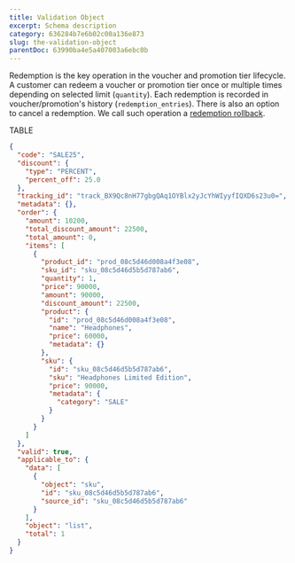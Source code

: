 ```yaml
---
title: Validation Object
excerpt: Schema description
category: 636284b7e6b02c00a136e873
slug: the-validation-object
parentDoc: 63990ba4e5a407003a6ebc0b
---
```


Redemption is the key operation in the voucher and promotion tier lifecycle. A customer can redeem a voucher or promotion tier once or multiple times depending on selected limit (`quantity`). Each redemption is recorded in voucher/promotion's history (`redemption_entries`). There is also an option to cancel a redemption. We call such operation a [redemption rollback](ref:rollback-redemption).

TABLE

```json Example Response
{
  "code": "SALE25",
  "discount": {
    "type": "PERCENT",
    "percent_off": 25.0
  },
  "tracking_id": "track_BX9Qc8nH77gbgQAq1OYBlx2yJcYhWIyyfIQXD6s23u0=",
  "metadata": {},
  "order": {
    "amount": 10200,
    "total_discount_amount": 22500,
    "total_amount": 0,
    "items": [
      {
        "product_id": "prod_08c5d46d008a4f3e08",
        "sku_id": "sku_08c5d46d5b5d787ab6",
        "quantity": 1,
        "price": 90000,
        "amount": 90000,
        "discount_amount": 22500,
        "product": {
          "id": "prod_08c5d46d008a4f3e08",
          "name": "Headphones",
          "price": 60000,
          "metadata": {}
        },
        "sku": {
          "id": "sku_08c5d46d5b5d787ab6",
          "sku": "Headphones Limited Edition",
          "price": 90000,
          "metadata": {
            "category": "SALE"
          }
        }
      }
    ]
  },
  "valid": true,
  "applicable_to": {
    "data": [
      {
        "object": "sku",
        "id": "sku_08c5d46d5b5d787ab6",
        "source_id": "sku_08c5d46d5b5d787ab6"
      }
    ],
    "object": "list",
    "total": 1
  }
}
```
